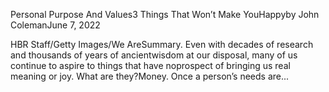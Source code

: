 Personal Purpose And Values3 Things That Won’t Make YouHappyby John ColemanJune 7, 2022

HBR Staff/Getty Images/We AreSummary. Even with decades of research and thousands of years of ancientwisdom at our disposal, many of us continue to aspire to things that have noprospect of bringing us real meaning or joy. What are they?Money. Once a person’s needs are...